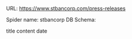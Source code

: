 URL: https://www.stbancorp.com/press-releases

Spider name: stbancorp
DB Schema:

title
content
date